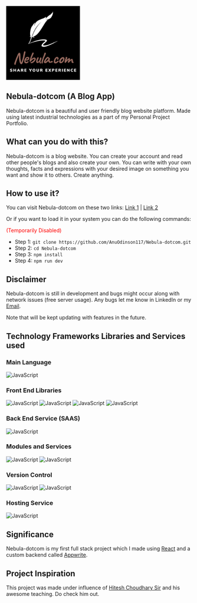 <img src="./public/logo.png" alt="Logo" width="200"/>

## Nebula-dotcom (A Blog App)

Nebula-dotcom is a beautiful and user friendly blog website platform. Made using latest industrial technologies as a part of my Personal Project Portfolio.

## What can you do with this?

Nebula-dotcom is a blog website. You can create your account and read other people's blogs and also create your own. You can write with your own thoughts, facts and expressions with your desired image on something you want and show it to others. Create anything.

## How to use it?

You can visit Nebula-dotcom on these two links: [Link 1](https://nebula-4u6aycyc8-anurag-bhattacharjees-projects.vercel.app/) | [Link 2](https://nebula-coral-phi.vercel.app/)

Or if you want to load it in your system you can do the following commands: <p style='color: red'> (Temporarily Disabled) </p>

- Step 1: ```git clone https://github.com/AnuOdinson117/Nebula-dotcom.git```
- Step 2: ```cd Nebula-dotcom```
- Step 3: ```npm install```
- Step 4: ```npm run dev```

## Disclaimer

Nebula-dotcom is still in development and bugs might occur along with network issues (free server usage). Any bugs let me know in LinkedIn or my [Email](mailto:hamsen3880@gmail.com?subject=Your%20Subject&body=Your%20message%20goes%20here).

Note that will be kept updating with features in the future.

## Technology Frameworks Libraries and Services used

### Main Language
![JavaScript](https://img.shields.io/badge/javascript-000?style=for-the-badge&logo=javascript)
### Front End Libraries
![JavaScript](https://img.shields.io/badge/vite-000?style=for-the-badge&logo=vite)
![JavaScript](https://img.shields.io/badge/react-000?style=for-the-badge&logo=react)
![JavaScript](https://img.shields.io/badge/redux-000?style=for-the-badge&logo=redux&logoColor=violet)
![JavaScript](https://img.shields.io/badge/tailwind-000?style=for-the-badge&logo=tailwindcss)
### Back End Service (SAAS)
![JavaScript](https://img.shields.io/badge/appwrite-000?style=for-the-badge&logo=appwrite)
### Modules and Services
![JavaScript](https://img.shields.io/badge/node.js-000?style=for-the-badge&logo=node.js)
![JavaScript](https://img.shields.io/badge/npm-000?style=for-the-badge&logo=npm&logoColor=FF0000)
### Version Control
![JavaScript](https://img.shields.io/badge/git-000?style=for-the-badge&logo=git)
![JavaScript](https://img.shields.io/badge/github-000?style=for-the-badge&logo=github)
### Hosting Service
![JavaScript](https://img.shields.io/badge/vercel-000?style=for-the-badge&logo=vercel)


## Significance

Nebula-dotcom is my first full stack project which I made using [React](https://react.dev/) and a custom backend called [Appwrite](https://appwrite.io/).

## Project Inspiration
This project was made under influence of [Hitesh Choudhary Sir](https://www.youtube.com/@chaiaurcode) and his awesome teaching. Do check him out.